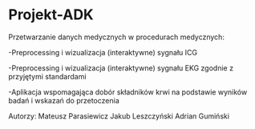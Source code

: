 # Projekt-ADK

Przetwarzanie danych medycznych w procedurach medycznych:

  -Preprocessing i wizualizacja (interaktywne) sygnału ICG
  
  -Preprocessing i wizualizacja (interaktywne) sygnału EKG zgodnie z przyjętymi standardami
  
  -Aplikacja wspomagająca dobór składników krwi na podstawie wyników badań i wskazań do przetoczenia

Autorzy:
Mateusz Parasiewicz
Jakub Leszczyński
Adrian Gumiński
